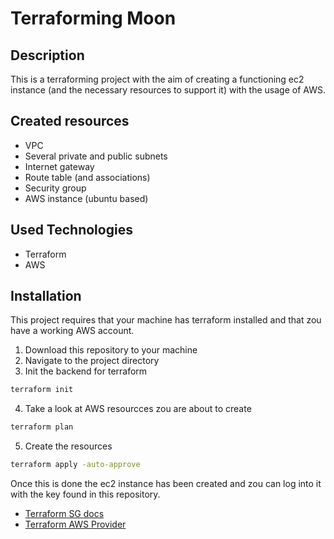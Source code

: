 # Terraforming Moon

## Description
This is a terraforming project with the aim of creating a functioning ec2 instance (and the necessary resources to support it) with the usage of AWS.

## Created resources
- VPC
- Several private and public subnets
- Internet gateway
- Route table (and associations)
- Security group
- AWS instance (ubuntu based)

## Used Technologies

- Terraform
- AWS

## Installation

This project requires that your machine has terraform installed and that zou have a working AWS account.

1. Download this repository to your machine
2. Navigate to the project directory
3. Init the backend for terraform
  ```sh
  terraform init
  ```
4. Take a look at AWS resourcces zou are about to create
  ```sh
  terraform plan
  ```
5. Create the resources
  ```sh
  terraform apply -auto-approve
  ```
Once this is done the ec2 instance has been created and zou can log into it with the key found in this repository.
- <i class="far fa-book-open"></i> [Terraform SG docs](https://registry.terraform.io/providers/hashicorp/aws/latest/docs/resources/security_group)
- <i class="far fa-exclamation"></i> [Terraform AWS Provider](https://registry.terraform.io/providers/hashicorp/aws/latest/docs)

